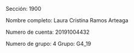 Sección: 1900

Nombre completo: Laura Cristina Ramos Arteaga

Numero de cuenta: 20191004432

Numero de grupo: 4
Grupo: G4_19
